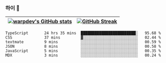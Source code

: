 
### 하이 👋
[![warpdev's GitHub stats](https://github-readme-stats.vercel.app/api?username=warpdev&show_icons=true&theme=vue-dark)](#) |[![GitHub Streak](https://github-readme-streak-stats.herokuapp.com/?user=warpdev&theme=dark)](#)
--- | --- |
<!--START_SECTION:waka-->

```text
TypeScript       24 hrs 35 mins  ████████████████████████░   95.68 %
CSS              37 mins         ▓░░░░░░░░░░░░░░░░░░░░░░░░   02.44 %
textmate         9 mins          ░░░░░░░░░░░░░░░░░░░░░░░░░   00.59 %
JSON             8 mins          ░░░░░░░░░░░░░░░░░░░░░░░░░   00.58 %
JavaScript       5 mins          ░░░░░░░░░░░░░░░░░░░░░░░░░   00.35 %
MDX              3 mins          ░░░░░░░░░░░░░░░░░░░░░░░░░   00.24 %
```

<!--END_SECTION:waka-->

<!--
**warpdev/warpdev** is a ✨ _special_ ✨ repository because its `README.md` (this file) appears on your GitHub profile.

Here are some ideas to get you started:

- 🔭 I’m currently working on ...
- 🌱 I’m currently learning ...
- 👯 I’m looking to collaborate on ...
- 🤔 I’m looking for help with ...
- 💬 Ask me about ...
- 📫 How to reach me: ...
- 😄 Pronouns: ...
- ⚡ Fun fact: ...
-->
